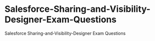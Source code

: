 # Salesforce-Sharing-and-Visibility-Designer-Exam-Questions
Salesforce Sharing-and-Visibility-Designer Exam Questions
